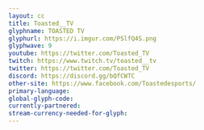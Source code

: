 ```yaml
---
layout: cc
title: Toasted__TV
glyphname: TOASTED TV
glyphurl: https://i.imgur.com/PSlfQ4S.png
glyphwave: 9
youtube: https://twitter.com/Toasted_TV
twitch: https://www.twitch.tv/toasted__tv
twitter: https://twitter.com/Toasted_TV
discord: https://discord.gg/bQfCWTC
other-site: https://www.facebook.com/Toastedesports/
primary-language: 
global-glyph-code: 
currently-partnered: 
stream-currency-needed-for-glyph: 
---
```


